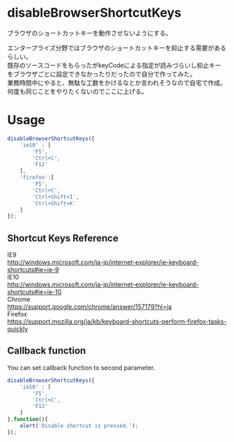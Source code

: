 # disableBrowserShortcutKeys
ブラウザのショートカットキーを動作させないようにする。  

エンタープライズ分野ではブラウザのショートカットキーを抑止する需要があるらしい。  
既存のソースコードをもらったがkeyCodeによる指定が読みづらいし抑止キーをブラウザごとに設定できなかったりだったので自分で作ってみた。  
業務時間中にやると、無駄な工数をかけるなとか言われそうなので自宅で作成。  
何度も同じことをやりたくないのでここに上げる。  

# Usage

```js
disableBrowserShortcutKeys({  
	'ie10' : [  
		'F5',  
		'Ctrl+C',  
		'F12'  
	],  
	'firefox':[  
		'F5',  
		'Ctrl+C',  
		'Ctrl+Shift+I',  
		'Ctrl+Shift+K'  
	]
});  
```

## Shortcut Keys Reference
IE9  
http://windows.microsoft.com/ja-jp/internet-explorer/ie-keyboard-shortcuts#ie=ie-9  
IE10  
http://windows.microsoft.com/ja-jp/internet-explorer/ie-keyboard-shortcuts#ie=ie-10  
Chrome  
https://support.google.com/chrome/answer/157179?hl=ja  
Firefox  
https://support.mozilla.org/ja/kb/keyboard-shortcuts-perform-firefox-tasks-quickly  


## Callback function
You can set callback function to second parameter.
```js
disableBrowserShortcutKeys({  
	'ie10' : [  
		'F5',  
		'Ctrl+C',  
		'F12'  
	]
},function(){
    alert('Disable shortcut is pressed.');
});  
```
